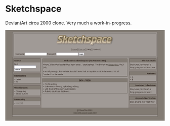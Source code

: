 # Sketchspace

DeviantArt circa 2000 clone. Very much a work-in-progress.

![Sketchspace](preview.png)